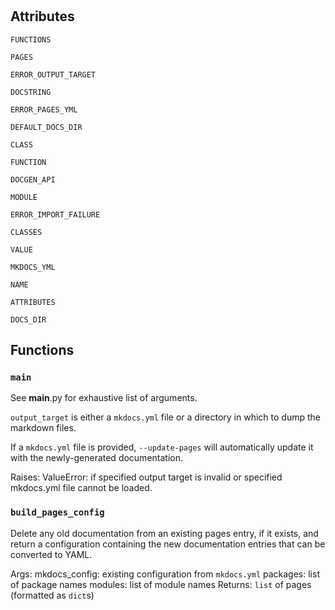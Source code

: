 # 




## Attributes
    
`FUNCTIONS`
    
`PAGES`
    
`ERROR_OUTPUT_TARGET`
    
`DOCSTRING`
    
`ERROR_PAGES_YML`
    
`DEFAULT_DOCS_DIR`
    
`CLASS`
    
`FUNCTION`
    
`DOCGEN_API`
    
`MODULE`
    
`ERROR_IMPORT_FAILURE`
    
`CLASSES`
    
`VALUE`
    
`MKDOCS_YML`
    
`NAME`
    
`ATTRIBUTES`
    
`DOCS_DIR`
    





## Functions
    
### `main`

 See __main__.py for exhaustive list of arguments.

  `output_target` is either a `mkdocs.yml` file or a directory in which to dump
  the markdown files.

  If a `mkdocs.yml` file is provided, `--update-pages` will
  automatically update it with the newly-generated documentation.

  Raises:
    ValueError: if specified output target is invalid or specified mkdocs.yml file
      cannot be loaded.
  

    
### `build_pages_config`

 Delete any old documentation from an existing pages entry, if it exists,
  and return a configuration containing the new documentation entries that can
  be converted to YAML.

  Args:
    mkdocs_config: existing configuration from `mkdocs.yml`
    packages: list of package names
    modules: list of module names
  Returns:
    `list` of pages (formatted as `dict`s)
  

    
    



